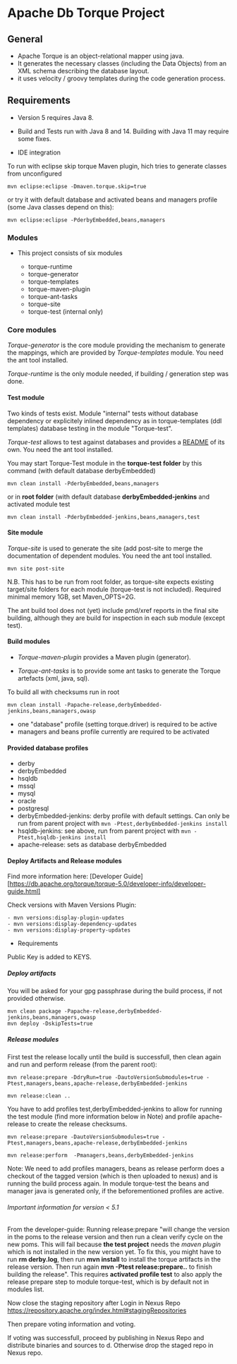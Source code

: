 <!---
 Licensed to the Apache Software Foundation (ASF) under one or more
 contributor license agreements.  See the NOTICE file distributed with
 this work for additional information regarding copyright ownership.
 The ASF licenses this file to You under the Apache License, Version 2.0
 (the "License"); you may not use this file except in compliance with
 the License.  You may obtain a copy of the License at

      http://www.apache.org/licenses/LICENSE-2.0

 Unless required by applicable law or agreed to in writing, software
 distributed under the License is distributed on an "AS IS" BASIS,
 WITHOUT WARRANTIES OR CONDITIONS OF ANY KIND, either express or implied.
 See the License for the specific language governing permissions and
 limitations under the License.
-->

# Apache Db Torque Project 

## General 

- Apache Torque is an object-relational mapper using java.
- It generates the necessary classes (including the Data Objects) from an XML schema describing the database layout.
- it uses velocity / groovy templates during the code generation process.

## Requirements
- Version 5 requires Java 8. 
- Build and Tests run with Java 8 and 14. Building with Java 11 may require some fixes.

- IDE integration

To run with eclipse skip torque Maven plugin, hich tries to generate classes from unconfigured 

    mvn eclipse:eclipse -Dmaven.torque.skip=true
    
or try it with default database and activated beans and managers profile (some Java classes depend on this):

    mvn eclipse:eclipse -PderbyEmbedded,beans,managers
   

### Modules

- This project consists of six modules

    - torque-runtime 
    - torque-generator
    - torque-templates
    - torque-maven-plugin 
    - torque-ant-tasks
    - torque-site 
    - torque-test (internal only)


### Core modules

*Torque-generator* is the core module providing the mechanism to generate the mappings, 
which are provided by *Torque-templates* module. You need the ant tool installed.

*Torque-runtime* is the only module needed, if building / generation step was done.


#### Test module

Two kinds of tests exist. Module "internal" tests without database dependency or explicitely inlined 
dependency as in torque-templates (ddl templates) database testing in the module "Torque-test".

*Torque-test* allows to test against databases and provides a [README](torque-test/README.md) of its own. 
You need the ant tool installed.

You may start Torque-Test module in the **torque-test folder** by this command (with default database derbyEmbedded) 

    mvn clean install -PderbyEmbedded,beans,managers
    
or in **root folder** (with default database **derbyEmbedded-jenkins** and activated module test

    mvn clean install -PderbyEmbedded-jenkins,beans,managers,test


#### Site module

*Torque-site* is used to generate the site (add post-site to merge the documentation of dependent modules. 
You need the ant tool installed.

    mvn site post-site

N.B. This has to be run from root folder, as torque-site expects existing target/site folders for each module (torque-test is not included).
Required minimal memory 1GB, set Maven_OPTS=2G.

The ant build tool does not (yet) include pmd/xref reports in the final site building, 
although they are build for inspection in each sub module (except test). 
    
#### Build modules

- *Torque-maven-plugin* provides a Maven plugin (generator).

- *Torque-ant-tasks* is to provide some ant tasks to generate the Torque artefacts (xml, java, sql).

To build all with checksums run in root 

    mvn clean install -Papache-release,derbyEmbedded-jenkins,beans,managers,owasp


- one "database" profile (setting torque.driver) is required to be active
- managers and beans profile currently are required to be activated

#### Provided  database profiles

- derby
- derbyEmbedded
- hsqldb
- mssql
- mysql
- oracle
- postgresql
- derbyEmbedded-jenkins: derby profile with default settings. Can only be run from parent project with `mvn -Ptest,derbyEmbedded-jenkins install`
- hsqldb-jenkins: see above, run from parent project with `mvn -Ptest,hsqldb-jenkins install`
- apache-release: sets as database derbyEmbedded

#### Deploy Artifacts and Release modules

Find more information here: [Developer Guide][https://db.apache.org/torque/torque-5.0/developer-info/developer-guide.html]

Check versions with Maven Versions Plugin:

    - mvn versions:display-plugin-updates
    - mvn versions:display-dependency-updates
    - mvn versions:display-property-updates

- Requirements

Public Key is added to KEYS. 

##### Deploy artifacts

You will be asked for your gpg passphrase during the build process, if not provided otherwise.

    mvn clean package -Papache-release,derbyEmbedded-jenkins,beans,managers,owasp
    mvn deploy -DskipTests=true
    

##### Release modules

First test the release locally until the build is successfull, 
then clean again and run and perform release (from the parent root):

    mvn release:prepare -DdryRun=true -DautoVersionSubmodules=true -Ptest,managers,beans,apache-release,derbyEmbedded-jenkins

    mvn release:clean ..
    
You have to add profiles test,derbyEmbedded-jenkins to allow for running the test module (find more information below in Note)
and profile apache-release to create the release checksums.
    
    mvn release:prepare -DautoVersionSubmodules=true -Ptest,managers,beans,apache-release,derbyEmbedded-jenkins
    
    mvn release:perform  -Pmanagers,beans,derbyEmbedded-jenkins
    
Note: We need to add profiles managers, beans as release perform does a checkout 
of the tagged version (which is then uploaded to nexus) and is running the build process again. 
In module torque-test the beans and manager java is generated only, if the beforementioned profiles are active.

###### Important information for version < 5.1

From the developer-guide: Running release:prepare "will change the version in the poms 
to the release version and then run a clean verify cycle on the new poms. 
This will fail because **the test project** needs the *maven plugin* which is not installed
in the new version yet. 
To fix this, you might have to run **rm derby.log**, 
then run **mvn install** to install the torque artifacts in the release version. 
Then run again **mvn -Ptest release:prepare..** to finish building the release".
This requires **activated profile test** to also apply the release prepare step to module torque-test, 
which is by default not in modules list.


Now close the staging repository after Login in Nexus Repo
  https://repository.apache.org/index.html#stagingRepositories
  
Then prepare voting information and voting. 

If voting was successfull, proceed by publishing in Nexus Repo and distribute binaries and sources to d. Otherwise drop the staged repo in Nexus repo.
